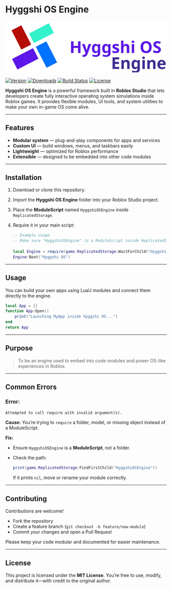 # Hyggshi OS Engine

![Hyggshi OS Engine](assets/HyggshiOSEngine.png)

[![Version](https://img.shields.io/badge/version-1.0.0-blue.svg)](https://github.com/HyggshiOSDeveloper/Hyggshi-OS-Engine/releases)
[![Downloads](https://img.shields.io/github/downloads/HyggshiOSDeveloper/Hyggshi-OS-Engine/total.svg)](https://github.com/HyggshiOSDeveloper/Hyggshi-OS-Engine/releases)
[![Build Status](https://img.shields.io/badge/build-passing-brightgreen.svg)](#)
[![License](https://img.shields.io/badge/license-MIT-green.svg)](LICENSE)

**Hyggshi OS Engine** is a powerful framework built in **Roblox Studio** that lets developers create fully interactive operating system simulations inside Roblox games.
It provides flexible modules, UI tools, and system utilities to make your own in-game OS come alive.

---

## Features

* **Modular system** — plug-and-play components for apps and services
* **Custom UI** — build windows, menus, and taskbars easily
* **Lightweight** — optimized for Roblox performance
* **Extensible** — designed to be embedded into other code modules

---

## Installation

1. Download or clone this repository.
2. Import the **Hyggshi OS Engine** folder into your Roblox Studio project.
3. Place the **ModuleScript** named `HyggshiOSEngine` inside `ReplicatedStorage`.
4. Require it in your main script:

   ```lua
   -- Example usage
   -- Make sure "HyggshiOSEngine" is a ModuleScript inside ReplicatedStorage

   local Engine = require(game.ReplicatedStorage:WaitForChild("HyggshiOSEngine"))
   Engine:Boot("Hyggshi OS")
   ```

---

## Usage

You can build your own apps using LuaU modules and connect them directly to the engine.

```lua
local App = {}
function App:Open()
	print("Launching MyApp inside Hyggshi OS...")
end
return App
```

---

## Purpose

> To be an engine used to embed into code modules and power OS-like experiences in Roblox.

---

## Common Errors

### Error:

```
Attempted to call require with invalid argument(s).
```

**Cause:**
You’re trying to `require` a folder, model, or missing object instead of a ModuleScript.

**Fix:**

* Ensure `HyggshiOSEngine` is a **ModuleScript**, not a folder.
* Check the path:

  ```lua
  print(game.ReplicatedStorage:FindFirstChild("HyggshiOSEngine"))
  ```

  If it prints `nil`, move or rename your module correctly.

---

## Contributing

Contributions are welcome!

* Fork the repository
* Create a feature branch (`git checkout -b feature/new-module`)
* Commit your changes and open a Pull Request

Please keep your code modular and documented for easier maintenance.

---

## License

This project is licensed under the **MIT License**.
You’re free to use, modify, and distribute it—with credit to the original author.
